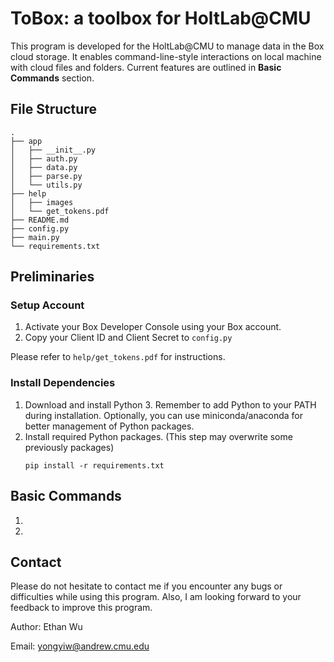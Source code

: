 # ToBox: a toolbox for HoltLab@CMU

This program is developed for the HoltLab@CMU to manage data in the Box cloud storage. It enables command-line-style interactions on local machine with cloud files and folders. Current features are outlined in **Basic Commands** section. 


## File Structure

```shell
.
├── app
│   ├── __init__.py
│   ├── auth.py
│   ├── data.py
│   ├── parse.py
│   └── utils.py
├── help
│   ├── images
│   └── get_tokens.pdf
├── README.md
├── config.py
├── main.py
└── requirements.txt
```


## Preliminaries

### Setup Account

1. Activate your Box Developer Console using your Box account. 
2. Copy your Client ID and Client Secret to `config.py`

Please refer to `help/get_tokens.pdf` for instructions.

### Install Dependencies

1. Download and install Python 3. Remember to add Python to your PATH during installation. Optionally, you can use miniconda/anaconda for better management of Python packages. 
2. Install required Python packages. (This step may overwrite some previously packages)
    ```shell
    pip install -r requirements.txt
    ```


## Basic Commands

1. 
2. 


## Contact

Please do not hesitate to contact me if you encounter any bugs or difficulties while using this program. Also, I am looking forward to your feedback to improve this program. 

Author: Ethan Wu

Email: yongyiw@andrew.cmu.edu
